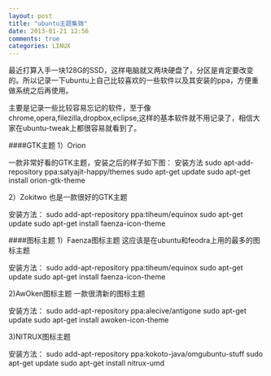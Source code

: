 ```yaml
---
layout: post
title: "ubuntu主题集锦"
date: 2013-01-21 12:56
comments: true
categories: LINUX
---
```

最近打算入手一块128G的SSD，这样电脑就又两块硬盘了，分区是肯定要改变的。所以记录一下ubuntu上自己比较喜欢的一些软件以及其安装的ppa，方便重做系统之后再使用。

主要是记录一些比较容易忘记的软件，至于像chrome,opera,filezilla,dropbox,eclipse,这样的基本软件就不用记录了，相信大家在ubuntu-tweak上都很容易就看到了。

####GTK主题
1）Orion
<!--more-->
一款非常好看的GTK主题，安装之后的样子如下图：<img src="http://i.imgur.com/ZgsTcXX.png" alt="" title="Orion GTK主题" />
安装方法
	sudo apt-add-repository ppa:satyajit-happy/themes
	sudo apt-get update 
	sudo apt-get install orion-gtk-theme

2）Zokitwo
也是一款很好的GTK主题<img src="http://i.imgur.com/0Hka3A3.png" alt="" title="Zokitwo GTK主题" />

安装方法：
	sudo add-apt-repository ppa:tiheum/equinox
	sudo apt-get update
	sudo apt-get install faenza-icon-theme

####图标主题
1）Faenza图标主题
这应该是在ubuntu和feodra上用的最多的图标主题
<img src="http://i.imgur.com/2Ryx34q.png" alt="" title="Faenza图标主题" />

安装方法：
	sudo add-apt-repository ppa:tiheum/equinox
	sudo apt-get update
	sudo apt-get install faenza-icon-theme

2)AwOken图标主题
一款很清新的图标主题
<img src="http://i.imgur.com/3xrI1D7.png" alt="" title="AwOken图标主题" />

安装方法：
	sudo add-apt-repository ppa:alecive/antigone
	sudo apt-get update
	sudo apt-get install awoken-icon-theme

3)NITRUX图标主题
<img src="http://i.imgur.com/5T79diu.png" alt="" title="NITRUX主题" />

安装方法：
	sudo add-apt-repository ppa:kokoto-java/omgubuntu-stuff
	sudo apt-get update
	sudo apt-get install nitrux-umd